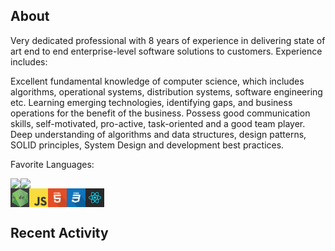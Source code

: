 ## About

Very dedicated professional with 8 years of experience in delivering state of art end to end enterprise-level software solutions to customers. Experience includes:

Excellent fundamental knowledge of computer science, which includes algorithms, operational systems, distribution systems, software engineering etc. Learning emerging technologies, identifying gaps, and business operations for the benefit of the business. Possess good communication skills, self-motivated, pro-active, task-oriented and a good team player. Deep understanding of algorithms and data structures, design patterns, SOLID principles, System Design and development best practices.

Favorite Languages:

<div style="display: flex">
    <img src="https://github-readme-stats.vercel.app/api?username=saitodeveloper&show_icons=true&theme=dracula&include_all_commits=true&count_private=true"/>
    <img src="https://github-readme-stats.vercel.app/api/top-langs/?username=saitodeveloper&layout=compact&langs_count=7&theme=dracula"/>
</div>

<div style="display: flex">
    <img src="./.docs/nodejs.png " alt="Node.js Logo" width="30" />
    <img src="./.docs/javascript.png " alt="JavaScript Logo" width="30" />
    <img src="./.docs/html.png " alt="HTML Logo" width="30" />
    <img src="./.docs/css.png " alt="CSS Logo" width="30" />
    <img src="./.docs/reactjs.png " alt="React.js Logo" width="30" />
</div>

## Recent Activity

<!--START_SECTION:activity-->
<!--END_SECTION:activity-->
